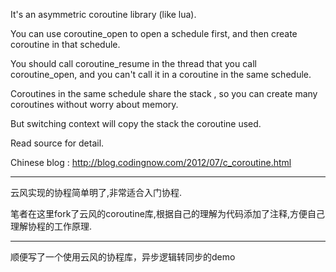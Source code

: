 It's an asymmetric coroutine library (like lua).

You can use coroutine_open to open a schedule first, and then create coroutine in that schedule. 

You should call coroutine_resume in the thread that you call coroutine_open, and you can't call it in a coroutine in the same schedule.

Coroutines in the same schedule share the stack , so you can create many coroutines without worry about memory.

But switching context will copy the stack the coroutine used.

Read source for detail.

Chinese blog : http://blog.codingnow.com/2012/07/c_coroutine.html

------------------------------------------------------------------------------------------

云风实现的协程简单明了,非常适合入门协程.

笔者在这里fork了云风的coroutine库,根据自己的理解为代码添加了注释,方便自己理解协程的工作原理.


----- 

顺便写了一个使用云风的协程库，异步逻辑转同步的demo
